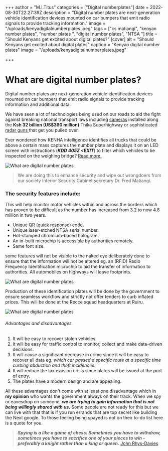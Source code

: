+++
author = "M.I.Titus"
categories = ["Digital numberplates"]
date = 2022-08-30T22:27:39Z
description = "Digital number plates are next-generation vehicle identification devices mounted on car bumpers that emit radio signals to provide tracking information."
image = "/uploads/kenyadigitalnumberplates.jpeg"
tags = ["cs matiangi", "kenyan number plates", "number plates ", "digital number plates", "NTSA "]
title = "Should Kenyans get excited about digital plates?"
[cover]
alt = "Should Kenyans get excited about digital plates"
caption = "Kenyan digital number plates"
image = "/uploads/kenyadigitalnumberplates.jpeg"

+++
# What are digital number plates?

Digital number plates are next-generation vehicle identification devices mounted on car bumpers that emit radio signals to provide tracking information and additional data.

We have seen a lot of technologies being used on our roads to aid the fight against breaking national transport laws including [cameras](https://roadsafety.transport.nsw.gov.au/speeding/speedcameras/howdo_theywork.html) installed along the **Ksh 32 billion (US$360 million)** Thika Superhighway or sophisticated [radar guns ](https://en.wikipedia.org/wiki/Radar_speed_gun)that get you pulled over.

Ever wondered how KENHA intelligence identifies all trucks that could be above a certain mass captures the number plate and displays it on an LED screen with instructions (**_KDD 405Z <EXIT_**) to filter which vehicles to be inspected on the weighing bridge? [Read more. ](https://uzalendonews.co.ke/kenha-installs-spy-cameras-to-nab-rogue-transporters/)

![What are digital number plates](/uploads/csdigitalnumberplates.jpeg "From left Cs's Joe Mucheru,James macharia and Dr Fred Matiangi and other officials.")

> We are doing this to enhance security and wipe out wrongdoers from our society Interior Security Cabinet secretary Dr. Fred Matiangi.

### The security features include:

This will help monitor motor vehicles within and across the borders which has proven to be difficult as the number has increased from 3.2 to now 4.8 million in two years.

* Unique QR (quick response) code.
* Unique laser-etched NTSA serial number.
* Hot-stamped chromium-based hologram.
* An in-built microchip is accessible by authorities remotely.
* Same font size.

some features will not be visible to the naked eye deliberately done to ensure that the information will not be altered eg. an (RFID) Radio Frequency Identification microchip to aid the transfer of information to authorities. All automobiles on highways will leave footprints.

![What are digital number plates](/uploads/drivelesscars.jpg "RFID illustration")

Production of these identification plates will be done by the government to ensure seamless workflow and strictly not offer tenders to curb inflated prices. This will be done at the Recce squad headquarters at Ruiru.

![What are digital number plates](/uploads/productionofdigitalnumberplates.jpeg "Recce HQ production line")

###### Advantages and disadvantages.

1. It will be easy to recover stolen vehicles.
2. It will be easy for traffic control to monitor, collect and make data-driven decisions.
3. It will cause a significant decrease in crime since it will be easy to recover all data eg.   _which car passed a specific route at a specific time curbing abduction and theft incidences._
4. It will reduce the tax evasion crisis since plates will be issued at the port of entry.
5. The plates have a modern design and are appealing.

All these advantages don't come with at least one disadvantage which in **my opinion** who wants the government always on their track. When we spy or eavesdrop on someone, **_we are trying to gain information that is not being willingly shared with us._** Some people are not ready for this but we can live with that that is if you run errands that are top secret like building the Next google. To those feeling being spayed is not on their to-do list here is a quote for you.

> **_Spying is a like a game of chess: Sometimes you have to withdraw, sometimes you have to sacrifice one of your pieces to win - preferably a knight rather than a king or queen._** [John Rhys-Davies](https://www.brainyquote.com/topics/spying-quotes)